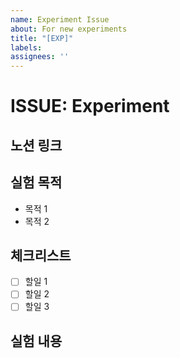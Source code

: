 ```yaml
---
name: Experiment Issue
about: For new experiments
title: "[EXP]"
labels: 
assignees: ''
---
```


# ISSUE: Experiment

## 노션 링크


## 실험 목적

- 목적 1
- 목적 2

## 체크리스트

- [ ]  할일 1
- [ ]  할일 2
- [ ]  할일 3

## 실험 내용

